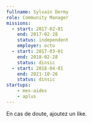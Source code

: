 ```yaml
---
fullname: Sylvain Dermy
role: Community Manager
missions:
  - start: 2017-02-01
    end: 2017-02-28
    status: independent
    employer: octo
  - start: 2017-03-01
    end: 2018-02-28
    status: dinsic
  - start: 2018-04-01
    end: 2021-10-26
    status: dinsic
startups:
    - mes-aides
    - aplus
---
```


En cas de doute, ajoutez un like.
